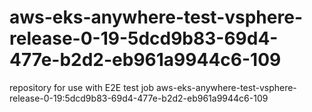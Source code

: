 # aws-eks-anywhere-test-vsphere-release-0-19-5dcd9b83-69d4-477e-b2d2-eb961a9944c6-109
repository for use with E2E test job aws-eks-anywhere-test-vsphere-release-0-19:5dcd9b83-69d4-477e-b2d2-eb961a9944c6-109
